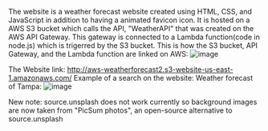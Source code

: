 The website is a weather forecast website created using HTML, CSS, and JavaScript in addition to having a animated favicon icon. It is hosted on a AWS S3 bucket which calls the API, "WeatherAPI" that was created on the AWS API Gateway. This gateway is connected to a Lambda function(code in node.js) which is trigerred by the S3 bucket. 
This is how the S3 bucket, API Gateway, and the Lambda function are linked on AWS:
![image](https://github.com/VentingElm/WebsiteHosting-AWS/assets/105898424/f95de85f-1d1d-414e-8cd5-86c40a6ed5c4)



The Website link: http://aws-weatherforecast2.s3-website-us-east-1.amazonaws.com/
Example of a search on the website:
Weather forecast of Tampa:
![image](https://github.com/VentingElm/WebsiteHosting-AWS/assets/105898424/94a803d0-5580-487d-b28e-208849a41d02)


New note: source.unsplash does not work currently so background images are now taken from "PicSum photos", an open-source alternative to source.unsplash
